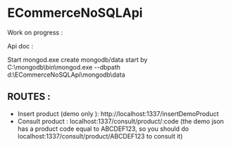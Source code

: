 ECommerceNoSQLApi
=================


Work on progress : 


Api doc : 

Start mongod.exe
create mongodb/data
start by C:\mongodb\bin\mongod.exe --dbpath d:\\ECommerceNoSQLApi\mongodb\data

ROUTES : 
------

* Insert product (demo only ): http://localhost:1337/insertDemoProduct
* Consult product : localhost:1337/consult/product/:code (the demo json has a product code equal to ABCDEF123, so you should do localhost:1337/consult/product/ABCDEF123 to consult it)